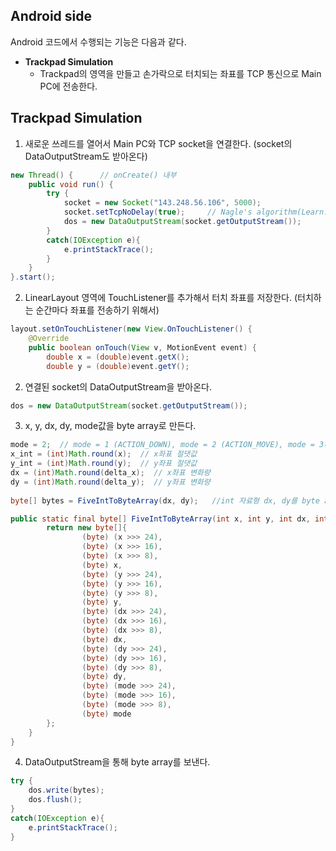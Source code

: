 ## Android side
Android 코드에서 수행되는 기능은 다음과 같다.

* **Trackpad Simulation**
  * Trackpad의 영역을 만들고 손가락으로 터치되는 좌표를 TCP 통신으로 Main PC에 전송한다.

## Trackpad Simulation
1. 새로운 쓰레드를 열어서 Main PC와 TCP socket을 연결한다. (socket의 DataOutputStream도 받아온다)
```Java
new Thread() {      // onCreate() 내부
    public void run() {
        try {
            socket = new Socket("143.248.56.106", 5000);
            socket.setTcpNoDelay(true);     // Nagle's algorithm(Learn:Q3)를 끈다.
            dos = new DataOutputStream(socket.getOutputStream());
        }
        catch(IOException e){
            e.printStackTrace();
        }
    }
}.start();
```
2. LinearLayout 영역에 TouchListener를 추가해서 터치 좌표를 저장한다. (터치하는 순간마다 좌표를 전송하기 위해서)
```Java
layout.setOnTouchListener(new View.OnTouchListener() {
    @Override
    public boolean onTouch(View v, MotionEvent event) {
        double x = (double)event.getX();
        double y = (double)event.getY();
```
2. 연결된 socket의 DataOutputStream을 받아온다.
```Java
dos = new DataOutputStream(socket.getOutputStream());
```
3. x, y, dx, dy, mode값을 byte array로 만든다.
```Java
mode = 2;  // mode = 1 (ACTION_DOWN), mode = 2 (ACTION_MOVE), mode = 3(ACTION_UP)
x_int = (int)Math.round(x);  // x좌표 절댓값
y_int = (int)Math.round(y);  // y좌표 절댓값
dx = (int)Math.round(delta_x);  // x좌표 변화량
dy = (int)Math.round(delta_y);  // y좌표 변화량 
                           
byte[] bytes = FiveIntToByteArray(dx, dy);   //int 자료형 dx, dy를 byte array에 4바이트씩 넣음

public static final byte[] FiveIntToByteArray(int x, int y, int dx, int dy, int mode) {
        return new byte[]{
                (byte) (x >>> 24),
                (byte) (x >>> 16),
                (byte) (x >>> 8),
                (byte) x,
                (byte) (y >>> 24),
                (byte) (y >>> 16),
                (byte) (y >>> 8),
                (byte) y,
                (byte) (dx >>> 24),
                (byte) (dx >>> 16),
                (byte) (dx >>> 8),
                (byte) dx,
                (byte) (dy >>> 24),
                (byte) (dy >>> 16),
                (byte) (dy >>> 8),
                (byte) dy,
                (byte) (mode >>> 24),
                (byte) (mode >>> 16),
                (byte) (mode >>> 8),
                (byte) mode
        };
    }
}
```
4. DataOutputStream을 통해 byte array를 보낸다.
```Java
try {
    dos.write(bytes);
    dos.flush();
}
catch(IOException e){
    e.printStackTrace();
}
```